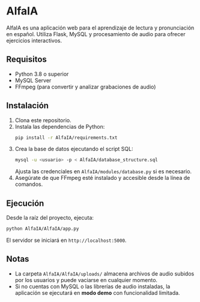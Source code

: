 # AlfaIA

AlfaIA es una aplicación web para el aprendizaje de lectura y pronunciación en español. Utiliza Flask, MySQL y procesamiento de audio para ofrecer ejercicios interactivos.

## Requisitos

- Python 3.8 o superior
- MySQL Server
- FFmpeg (para convertir y analizar grabaciones de audio)

## Instalación

1. Clona este repositorio.
2. Instala las dependencias de Python:
   ```bash
   pip install -r AlfaIA/requirements.txt
   ```
3. Crea la base de datos ejecutando el script SQL:
   ```bash
   mysql -u <usuario> -p < AlfaIA/database_structure.sql
   ```
   Ajusta las credenciales en `AlfaIA/modules/database.py` si es necesario.
4. Asegúrate de que FFmpeg esté instalado y accesible desde la línea de comandos.

## Ejecución

Desde la raíz del proyecto, ejecuta:

```bash
python AlfaIA/AlfaIA/app.py
```

El servidor se iniciará en `http://localhost:5000`.

## Notas

- La carpeta `AlfaIA/AlfaIA/uploads/` almacena archivos de audio subidos por los usuarios y puede vaciarse en cualquier momento.
- Si no cuentas con MySQL o las librerías de audio instaladas, la aplicación se ejecutará en **modo demo** con funcionalidad limitada.


